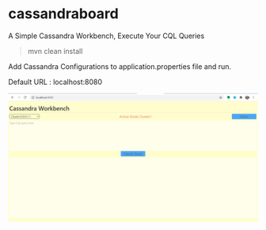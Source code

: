 # cassandraboard
A Simple Cassandra  Workbench, Execute Your CQL Queries

> mvn clean install

Add Cassandra Configurations to application.properties file and run.

Default URL : localhost:8080

![Test Image 3](images/InitialScreenshot.png)
